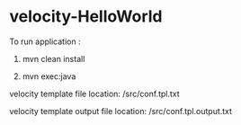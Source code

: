 # velocity-HelloWorld

To run application :

1. mvn clean install

2. mvn exec:java

velocity template file location: /src/conf.tpl.txt  

velocity template output file location: /src/conf.tpl.output.txt  

